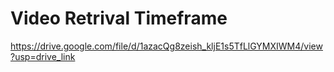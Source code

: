 # Video Retrival Timeframe

https://drive.google.com/file/d/1azacQg8zeish_kljE1s5TfLlGYMXIWM4/view?usp=drive_link

